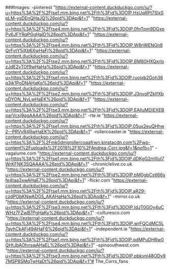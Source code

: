 ###Images:
-pinterest "https://external-content.duckduckgo.com/iu/?u=https%3A%2F%2Ftse1.mm.bing.net%2Fth%3Fid%3DOIP.HsUqRPt7SlxSpLM-ysDEnQHaJQ%26pid%3DApi&f=1"
"https://external-content.duckduckgo.com/iu/?u=https%3A%2F%2Ftse4.mm.bing.net%2Fth%3Fid%3DOIP.0fnTpm9DGxpPv6JFYRqPGgHaID%26pid%3DApi&f=1"
"https://external-content.duckduckgo.com/iu/?u=https%3A%2F%2Ftse4.mm.bing.net%2Fth%3Fid%3DOIP.W8nWENGn8QrFvtY5jXb6XwHaFj%26pid%3DApi&f=1"
"https://external-content.duckduckgo.com/iu/?u=https%3A%2F%2Ftse2.mm.bing.net%2Fth%3Fid%3DOIP.BM80HXQxrlozJdE2vTOf9wHaHa%26pid%3DApi&f=1"
"https://external-content.duckduckgo.com/iu/?u=https%3A%2F%2Ftse1.mm.bing.net%2Fth%3Fid%3DOIP.ruojxb2Goh36q3jk1PoDNAHaKq%26pid%3DApi&f=1"
"https://external-content.duckduckgo.com/iu/?u=https%3A%2F%2Ftse2.mm.bing.net%2Fth%3Fid%3DOIP.J3nvoPZkIfXboDYON_NyLwHaEK%26pid%3DApi&f=1"
"https://external-content.duckduckgo.com/iu/?u=https%3A%2F%2Ftse3.mm.bing.net%2Fth%3Fid%3DOIP.EAlluMDiEXEBoarVcsj9qgAAAA%26pid%3DApi&f=1"
-rte.ie "https://external-content.duckduckgo.com/iu/?u=https%3A%2F%2Ftse1.mm.bing.net%2Fth%3Fid%3DOIP.05ux2euQHhw2--PRVyR4RwHaEK%26pid%3DApi&f=1"
-rollercoaster.ie "https://external-content.duckduckgo.com/iu/?u=https%3A%2F%2Fmk0dmgrollercoaafrwn.kinstacdn.com%2Fwp-content%2Fuploads%2F2019%2F10%2FAndrea-Corr.jpg&f=1&nofb=1"
-vagalume.com "https://external-content.duckduckgo.com/iu/?u=https%3A%2F%2Ftse1.mm.bing.net%2Fth%3Fid%3DOIP.dDKgG2mllIuI7WrKFNK3SQAAAA%26pid%3DApi&f=1"
-chroniclelive.co.uk "https://external-content.duckduckgo.com/iu/?u=https%3A%2F%2Ftse2.mm.bing.net%2Fth%3Fid%3DOIP.bM0gbCstI66sfe4taa3xwAHaE7%26pid%3DApi&f=1"
-flickr.com "https://external-content.duckduckgo.com/iu/?u=https%3A%2F%2Ftse1.mm.bing.net%2Fth%3Fid%3DOIP.aR29-czdPObKNwADG5_AKAHaHa%26pid%3DApi&f=1"
-mirror.co.uk "https://external-content.duckduckgo.com/iu/?u=https%3A%2F%2Ftse3.mm.bing.net%2Fth%3Fid%3DOIP.IdJT0GOy4uCWHz7FZwB7PgHaKy%26pid%3DApi&f=1"
-culturesco.com "https://external-content.duckduckgo.com/iu/?u=https%3A%2F%2Ftse4.mm.bing.net%2Fth%3Fid%3DOIP.wrFQCdMC5L7qyhCkAFj49AHaF6%26pid%3DApi&f=1"
-independent.ie "https://external-content.duckduckgo.com/iu/?u=https%3A%2F%2Ftse1.mm.bing.net%2Fth%3Fid%3DOIP.qdMPuDHRw0QHtJbAOhnswAHaEL%26pid%3DApi&f=1"
-spinsouthwest.com "https://external-content.duckduckgo.com/iu/?u=https%3A%2F%2Ftse3.mm.bing.net%2Fth%3Fid%3DOIP.pbkvnl48ODy97MSP8SMqTwHaDt%26pid%3DApi&f=1"# The_Corrs_fans
